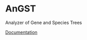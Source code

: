 # AnGST
Analyzer of Gene and Species Trees

[Documentation](https://github.com/almlab/angst/blob/master/doc/manual.pdf)
